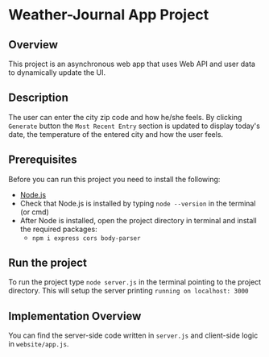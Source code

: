 # Weather-Journal App Project

## Overview
This project is an asynchronous web app that uses Web API and user data to dynamically update the UI.

## Description
The user can enter the city zip code and how he/she feels. By clicking `Generate` button the `Most Recent Entry` section is updated to display today's date, the temperature of the entered city and how the user feels.

## Prerequisites
Before you can run this project you need to install the following:
- [Node.js](https://nodejs.org/en/download/)
- Check that Node.js is installed by typing `node --version` in the terminal (or cmd)
- After Node is installed, open the project directory in terminal and install the required packages:
    - `npm i express cors body-parser`

## Run the project
To run the project type `node server.js` in the terminal pointing to the project directory. This will setup the server printing `running on localhost: 3000`

## Implementation Overview
You can find the server-side code written in `server.js` and client-side logic in `website/app.js`. 
